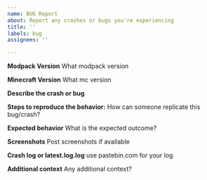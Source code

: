 ```yaml
---
name: BUG Report
about: Report any crashes or bugs you're experiencing
title: ''
labels: bug
assignees: ''

---
```


**Modpack Version**
What modpack version

**Minecraft Version**
What mc version

**Describe the crash or bug**


**Steps to reproduce the behavior:**
How can someone replicate this bug/crash?

**Expected behavior**
What is the expected outcome?

**Screenshots**
Post screenshots if available

**Crash log or latest.log.log**
use pastebin.com for your log

**Additional context**
Any additional context?
